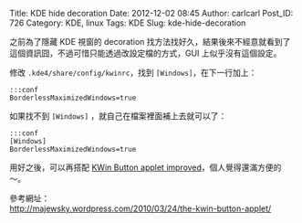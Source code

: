 Title: KDE hide decoration
Date: 2012-12-02 08:45
Author: carlcarl
Post_ID: 726
Category: KDE, linux
Tags: KDE
Slug: kde-hide-decoration

之前為了隱藏 KDE 視窗的 decoration
找方法找好久，結果後來不經意就看到了這個資訊囧，不過可惜只能透過改設定檔的方式，GUI
上似乎沒有這個設定。

<!--more-->

修改 `.kde4/share/config/kwinrc`，找到 `[Windows]`，在下一行加上：

	:::conf
    BorderlessMaximizedWindows=true

如果找不到 `[Windows]` ，就自己在檔案裡面補上去就可以了：

	:::conf
    [Windows]
    BorderlessMaximizedWindows=true

用好之後，可以再搭配 [KWin Button applet
improved][]，個人覺得還滿方便的～。

參考網址：  
<http://majewsky.wordpress.com/2010/03/24/the-kwin-button-applet/>

  [KWin Button applet improved]: http://kde-apps.org/content/show.php?content=143971

